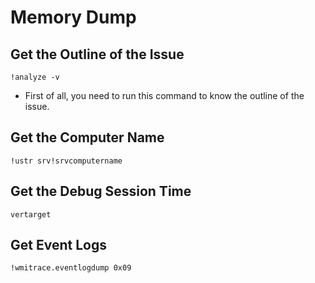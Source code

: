 # Memory Dump
## Get the Outline of the Issue
```
!analyze -v
```
- First of all, you need to run this command to know the outline of the issue.
## Get the Computer Name
```
!ustr srv!srvcomputername
```
## Get the Debug Session Time
```
vertarget
```
## Get Event Logs
```
!wmitrace.eventlogdump 0x09
```